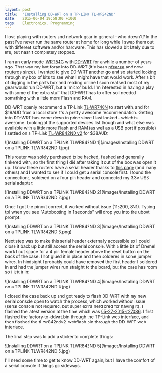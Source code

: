 ```yaml
---
layout: post
title:  "Installing DD-WRT on a TP-LINK TL-WR842ND"
date:   2015-06-04 19:58:00 +1000
tags:   Electronics, Programming
---
```


I love playing with routers and network gear in general - who doesn't?  In the past I've never run the same router at home for long while I swap them out with different software and/or hardware.  This has slowed a bit lately due to life, but hasn't completely stopped.

I ran an early model [WRT54G](http://en.wikipedia.org/wiki/Linksys_WRT54G_series) with [DD-WRT](http://www.dd-wrt.com/) for a while a number of years ago.  That was my last foray into DD-WRT (it's been [pfsense](https://www.pfsense.org/) and now [routeros](http://www.mikrotik.com/software) since).  I wanted to give DD-WRT another go and so started looking through my box of bits to see what I might have that would work.  After a bit of digging in the parts box and reading online I soon realised most of my gear would run DD-WRT, but a 'micro' build.  I'm interested in having a play with some of the extra stuff that DD-WRT has to offer so I needed something with a little more Flash and RAM.

DD-WRT openly recommend a TP-Link [TL-WR740N](http://www.tp-link.com.au/products/details/?model=TL-WR740N) to start with, and for $19AUD from a local store it's a pretty awesome recommendation.  Getting into DD-WRT has come down in price since I last looked - which is awesome.  Looking at the supported devices list though and what else was available with a little more Flash and RAM (as well as a USB port if possible) I settled on a TP-Link [TL-WR842ND v2](http://www.tp-link.com.au/products/details/?model=TL-WR842ND) for $38AUD:

![Installing DDWRT on a TPLINK TLWR842ND 1](/images/Installing DDWRT on a TPLINK TLWR842ND 1.jpg)

This router was solely purchased to be hacked, flashed and generally tinkered with, so the first thing I did after taking it out of the box was open it up.  I know these routers have a serial header thanks to [this page](http://wiki.villagetelco.org/Serial_Port_Access_and_Firmware_Recovery_for_TL_WR842ND) (and many others) and I wanted to see if I could get a serial console first.  I found the connections, soldered on a four pin header and connected my 3.3v USB serial adapter:

![Installing DDWRT on a TPLINK TLWR842ND 2](/images/Installing DDWRT on a TPLINK TLWR842ND 2.jpg)

Once I got the pinout correct, it worked without issue (115200, 8N1).  Typing tpl when you see "Autobooting in 1 seconds" will drop you into the uboot prompt:

![Installing DDWRT on a TPLINK TLWR842ND 3](/images/Installing DDWRT on a TPLINK TLWR842ND 3.png)

Next step was to make this serial header externally accessible so I could close it back up but still access the serial console.  With a little bit of Dremel work I cut space for a 4 pin female header above the reset button on the back of the case.  I hot glued it in place and then soldered in some jumper wires.  In hindsight I probably could have removed the first header I soldered in and had the jumper wires run straight to the board, but the case has room so I left it in:

![Installing DDWRT on a TPLINK TLWR842ND 4](/images/Installing DDWRT on a TPLINK TLWR842ND 4.jpg)

I closed the case back up and got ready to flash DD-WRT with my new serial console open to watch the process, which worked without issue (serial console not required, but super extra nerd cred for having it).  I flashed the latest version at the time which was [05-27-2015-r27086](ftp://ftp.dd-wrt.com/betas//2015/05-27-2015-r27086/tplink_tl-wr842ndv2/).  I first flashed the factory-to-ddwrt.bin through the TP-Link web interface, and then flashed the tl-wr842ndv2-webflash.bin through the DD-WRT web interface.

The final step was to add a sticker to complete things:

![Installing DDWRT on a TPLINK TLWR842ND 5](/images/Installing DDWRT on a TPLINK TLWR842ND 5.jpg)

I'll need some time to get to know DD-WRT again, but I have the comfort of a serial console if things go sideways.